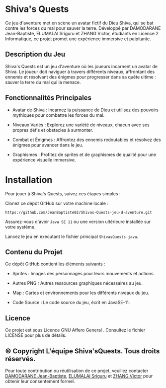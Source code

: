 
# Shiva's Quests
Ce jeu d'aventure met en scène un avatar fictif du Dieu Shiva, qui se bat contre les forces du mal pour sauver la terre. 
Développé par DAMODARANE Jean-Baptiste, ELUMALAI Sriguru et ZHANG Victor, étudiants en Licence 2 Informatique, ce projet promet une expérience immersive et palpitante.

## Description du Jeu
Shiva's Quests est un jeu d'aventure où les joueurs incarnent un avatar de Shiva. Le joueur doit naviguer à travers différents niveaux, affrontant des ennemis et résolvant des énigmes pour progresser dans sa quête ultime : sauver la terre du mal qui la menace.

## Fonctionnalités Principales
- Avatar de Shiva : Incarnez la puissance de Dieu et utilisez des pouvoirs mythiques pour combattre les forces du mal.

- Niveaux Variés : Explorez une variété de niveaux, chacun avec ses propres défis et obstacles à surmonter.

- Combat et Énigmes : Affrontez des ennemis redoutables et résolvez des énigmes pour avancer dans le jeu.

- Graphismes : Profitez de sprites et de graphismes de qualité pour une expérience visuelle immersive.

# Installation
Pour jouer à Shiva's Quests, suivez ces étapes simples :

Clonez ce dépôt GitHub sur votre machine locale :
```
https://github.com/JeanBaptiste02/Shivas-Quests-jeu-d-aventure.git
```

Assurez-vous d'avoir ```Java SE 11``` ou une version ultérieure installée sur votre système.

Lancez le jeu en exécutant le fichier principal ```ShivasQuests.java```.

## Contenu du Projet
Ce dépôt GitHub contient les éléments suivants :

- Sprites : Images des personnages pour leurs mouvements et actions.

- Autres PNG : Autres ressources graphiques nécessaires au jeu.

- Map : Cartes et environnements pour les différents niveaux du jeu.

- Code Source : Le code source du jeu, écrit en JavaSE-11.

## Licence
Ce projet est sous Licence GNU Affero General . Consultez le fichier LICENSE pour plus de détails.

## © Copyright L'équipe Shiva'sQuests. Tous droits réservés.

Pour toute contribution ou réutilisation de ce projet, veuillez contacter [DAMODARANE Jean-Baptiste](https://github.com/JeanBaptiste02), [ELUMALAI Sriguru](https://github.com/Sriguru95) et [ZHANG Victor](https://github.com/Seed4616) pour obtenir leur consentement formel.
